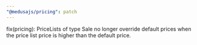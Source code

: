 ```yaml
---
"@medusajs/pricing": patch
---
```


fix(pricing): PriceLists of type Sale no longer override default prices when the price list price is higher than the default price.
